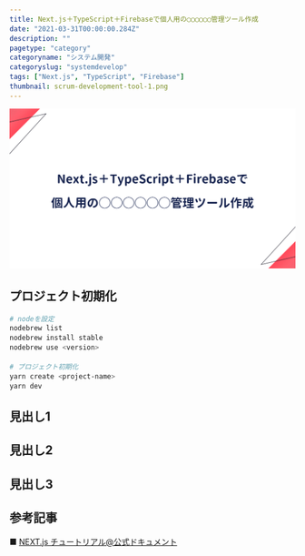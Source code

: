 ```yaml
---
title: Next.js＋TypeScript＋Firebaseで個人用の◯◯◯◯◯◯管理ツール作成
date: "2021-03-31T00:00:00.284Z"
description: ""
pagetype: "category"
categoryname: "システム開発"
categoryslug: "systemdevelop"
tags: ["Next.js", "TypeScript", "Firebase"]
thumbnail: scrum-development-tool-1.png
---
```


![](./scrum-development-tool-1.png)

## プロジェクト初期化

```bash
# nodeを設定
nodebrew list
nodebrew install stable
nodebrew use <version>

# プロジェクト初期化
yarn create <project-name>
yarn dev
```

## 見出し1

## 見出し2

## 見出し3

## 参考記事
■ [NEXT.js チュートリアル@公式ドキュメント](https://nextjs.org/docs/getting-started)  